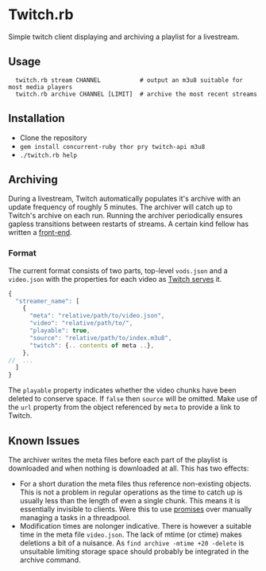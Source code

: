 # Twitch.rb
Simple twitch client displaying and archiving a playlist for a livestream.

## Usage
```
  twitch.rb stream CHANNEL           # output an m3u8 suitable for most media players
  twitch.rb archive CHANNEL [LIMIT]  # archive the most recent streams
```

## Installation
- Clone the repository
- `gem install concurrent-ruby thor pry twitch-api m3u8`
- `./twitch.rb help`

## Archiving
During a livestream, Twitch automatically populates it's archive with an update frequency of roughly 5 minutes. The archiver will catch up to Twitch's archive on each run. Running the archiver periodically ensures gapless transitions between restarts of streams. A certain kind fellow has written a [front-end].

### Format
The current format consists of two parts, top-level `vods.json` and a `video.json` with the properties for each video as [Twitch serves][Get Videos] it.
```javascript
{
  "streamer_name": [
    {
      "meta": "relative/path/to/video.json",
      "video": "relative/path/to/",
      "playable": true,
      "source": "relative/path/to/index.m3u8",
      "twitch": {.. contents of meta ..},
    },
//  ...
  ]
}
```
The `playable` property indicates whether the video chunks have been deleted to conserve space. If `false` then `source` will be omitted. Make use of the `url` property from the object referenced by `meta` to provide a link to Twitch.

## Known Issues
The archiver writes the meta files before each part of the playlist is downloaded and when nothing is downloaded at all. This has two effects:
- For a short duration the meta files thus reference non-existing objects. This is not a problem in regular operations as the time to catch up is usually less than the length of even a single chunk. This means it is essentially invisible to clients. Were this to use [promises] over manually managing a tasks in a threadpool.
- Modification times are nolonger indicative. There is however a suitable time in the meta file `video.json`. The lack of mtime (or ctime) makes deletions a bit of a nuisance. As `find archive -mtime +20 -delete` is unsuitable limiting storage space should probably be integrated in the archive command.

[front-end]: https://github.com/aquila12/browsebirb
[Get Videos]: https://dev.twitch.tv/docs/api/reference/#get-videos
[promises]: https://github.com/ruby-concurrency/concurrent-ruby/blob/master/doc/promises.out.md#asynchronous-task
